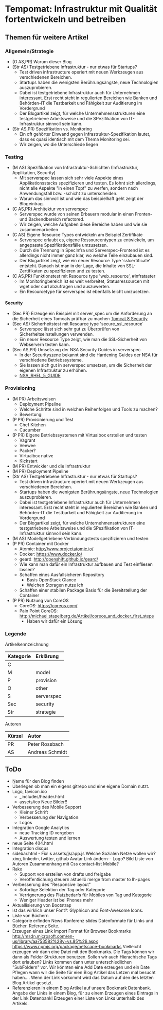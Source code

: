 # Tempomat: Infrastruktur mit Qualität fortentwickeln und betreiben

## Themen für weitere Artikel

### Allgemein/Strategie

- (O AS,PR) Warum dieser Blog
- (Str AS) Testgetriebene Infrastruktur - nur etwas für Startups?
  - Test driven infrastructure operiert mit neuen Werkzeugen aus verschiedenen Bereichen.
  - Startups haben die wenigsten Berührungsängste, neue Technologien auszuprobieren. 
  - Dabei ist testgetriebene Infrastruktur auch für Unternehmen interessant. Erst recht
    steht in regulierten Bereichen wie Banken und Behörden-IT die Testbarkeit und 
    Fähigkeit zur Auditierung im Vordergrund
  - Der Blogartikel zeigt, für welche Unternehmensstrukturen eine testgetriebene
    Arbeitsweise und die SPezifikation von IT-Infrastruktur sinnvoll sein kann. 
- (Str AS,PR) Spezifikation vs. Monitoring
  - Ein oft gehörter Einwand gegen Infrastruktur-Spezifikation lautet, dass es quasi
    identisch mit dem Thema Monitoring sei.
  - Wir zeigen, wo die Unterschiede liegen

### Testing

- (M AS) Spezifikation von Infrastruktur-Schichten (Infrastruktur, Applikation, Security)
  - Mit serverspec lassen sich sehr viele Aspekte eines Applikationsstacks
    spezifizieren und testen. Es lohnt sich allerdings, nicht alle Aspekte "in einen
    Topf" zu werfen, sondern nach Anwendungsfall bzw. -schicht zu unterscheiden.
  - Warum das sinnvoll ist und wie das beispielhaft geht zeigt der Blogeintrag.
- (C AS,PR) Architektur von serverspec
  - Serverspec wurde von seinen Erbauern modular in einen Fronten- und Backendbereich
    refactored. 
  - Wir zeigen, welche Aufgaben diese Bereiche haben und wie sie zusammenarbeiten 
- (C AS) Eigene Resource Types entwickeln am Beispiel Zertifikate
  - Serverspec erlaubt es, eigene Ressourcentypen zu entwickeln, um angepasste
    Spezifikationsfälle umzusetzen.
  - Durch die Trennung in SpecInfra und Serverspec-Frontend ist es allerdings nicht
    immer ganz klar, wo welche Teile einzubauen sind.
  - Der Blogartikel zeigt, wie ein neuer Resource Type 'sslcertificate' entsteht. Danach
    ist man in der Lage, die Inhalte von SSL-Zertifikaten zu spezifizieren und zu testen.
- (C AS,PR) Funktionstest mit Resource type 'web_resource', #infrataster
  - Im Monitoringbereich ist es weit verbreitet, Statusressourcen mit wget oder curl
    abzufragen und auszuwerten.
  - Ein Resourcetype für serverspec ist ebenfalls leicht umzusetzen.

#### Security
- (Sec PR) Erzeuge ein Beispiel mit server_spec um die Anforderung an die Sicherheit eines Tomcats prüfbar zu machen
   [Tomcat 8 Security](http://tomcat.apache.org/tomcat-8.0-doc/security-howto.html)
- (Sec AS) Sicherheitstest mit Resource type 'secure_ssl_resource'
  - Serverspec lässt sich sehr gut zu Überprüfen von Sicherheitseinstellungen verwenden.
  - Ein neuer Resource Type zeigt, wie man die SSL-Sicherheit von Webservern testen kann.
- (Sec AS,PR) Umsetzung der NSA Security Guides in serverspec
  - In der Securityszene bekannt sind die Hardening Guides der NSA für verschiedene
    Betriebssysteme.
  - Sie lassen sich gut in serverspec umsetzen, um die Sicherheit der eigenen
    Infrastruktur zu erhöhen.
  - [NSA_RHEL_5_GUIDE](http://www.nsa.gov/ia/_files/os/redhat/NSA_RHEL_5_GUIDE_v4.2.pdf)  

### Provisioning

- (M PR) Arbeitsweisen
    - Deployment Pipeline
    - Welche Schritte sind in welchen Reihenfolgen und Tools zu machen?
    - Bewertung
- (P PR) Provisinierung und Test
    - Chef Kitchen
    - Cucumber
- (P PR) Eigene Betriebssystemen mit Virtualbox erstellen und testen
    - Vagrant
    - Veewee
    - Packer?
    - Virtualbox native
    - Kickstart
- (M PR) Entwickler und die Infrastruktur
- (M PR) Deployment Pipeline
- (Str AS) Testgetriebene Infrastruktur - nur etwas für Startups?
  - Test driven infrastructure operiert mit neuen Werkzeugen aus verschiedenen Bereichen.
  - Startups haben die wenigsten Berührungsängste, neue Technologien auszuprobieren. 
  - Dabei ist testgetriebene Infrastruktur auch für Unternehmen interessant. Erst recht
    steht in regulierten Bereichen wie Banken und Behörden-IT die Testbarkeit und 
    Fähigkeit zur Auditierung im Vordergrund
  - Der Blogartikel zeigt, für welche Unternehmensstrukturen eine testgetriebene
    Arbeitsweise und die SPezifikation von IT-Infrastruktur sinnvoll sein kann. 
- (M AS) Modellgetriebene Verbindungstests spezifizieren und testen
- (P PR) Container mit Docker
  - Atomic: http://www.projectatomic.io/
  - Docker: https://www.docker.io/
  - geard: http://openshift.github.io/geard/
  - Wie kann man dafür ein Infrastruktur aufbauen und Test einfliesen lassen?
  - Schaffen eines Ausfallsicheren Repository
     - Basis OpenStack Glance
     - Welchen Storagen nutze ich
  - Schaffen einer stabilen Package Basis für die Bereitstellung der Container   
- (P PR) Nutzung von CoreOS
  - CoreOS: https://coreos.com/
  - Pain Point CoreOS: http://michael.stapelberg.de/Artikel/coreos_and_docker_first_steps
     - Haben wir dafür ein Lösung
      
### Legende

Artikelkennzeichnung

|Kategorie|Erklärung      |
|---------|:--------------|
|C        |               |
|M        | model         |
|P        | provision     |
|O        | other         |
|S        | serverspec    |
|Sec      | security      |
|Str      | strategie     |

Autoren

|Kürzel|Autor               |
|------|:-------------------|
|PR    | Peter Rossbach     |
|AS    | Andreas Schmidt    |

## ToDo
- Name für den Blog finden
- Überlegen ob man ein eigens gitrepo und eine eigene Domain nutzt.
- Logo, favicon.ico
    - _includes/header.html
    - assets/ico
        Neue Bilder!!
- Verbesserung des Mobile Support
    - Kleiner Schrift
    - Verbesserung der Navigation
    - Logos      
- Integration Google Analytics
    - neue Tracking ID vergeben
    - Auswertung testen und lernen
- neue Seite 404.html
- Integration disqus
- sidebar.html - Fix! s assets/js/app.js
    Welche Sozialen Netze wollen wir?
    xing, linkedin, twitter, github
    Avatar Link ändern-- Logo? Bild
    Liste von Autoren
    Zusammenhang mit Css contact-list
        Mobile?
- Rake
   - Support von erstellen von drafts und freigabe
   - Veröffentlichung steuern
       aktuellö merge from master to lh-pages
- Verbesserung des "Responsive layout"
    - Sofortige Selektion der Tag oder Kategorie
    - Verrignerung des Platzbedarfs für Mobiles von Tag und Kategorie
    - Weniger Header ist bei Phones mehr
- Aktuallisierung von Bootstrap
- Ist das wirklich unser Font?: Glyphicon and Font-Awesome Icons.
- Liste von Büchern
- Categorie erfinden
       News
       Konferenz slides
       Datenformate für Links und Bücher.
           Referenz Seite.
- Erzeugen eines Link Import Format für Browser Bookmarks
    http://msdn.microsoft.com/en-us/library/aa753582%28v=vs.85%29.aspx
    https://www.npmjs.org/package/netscape-bookmarks
    Vielleicht erzeugen wir dann eine Datei mit den Bookmarks.
    Die Tags können wir dann als Folder Strukturen benutzen.
    Sollen wir auch Hierachische Tags dort erlauben?
    Links kommen dann unter unterschiedlichen "SubFoldern" vor.
    Wir könnten eine Add Date erzeugen und ein Date Pflegen wann wir die Seite für eien Blog Artikel
    das Letzen mal besucht haben....
    Wenn der Link vorkommt wird das Datum auf den des letzten Blog Artikel gesetzt.
- Referenzieren in einem Blog Artikel auf unsere Bookmark Datenbank.
    Angabe der Links in einem Blog, für zu einem Erzeugen eines Eintrags in der Link Datenbank!
    Erzeugen einer Liste von Links unterhalb des Artikels. 
    
